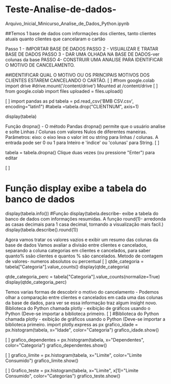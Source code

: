 # Teste-Analise-de-dados-
Arquivo_Inicial_Minicurso_Analise_de_Dados_Python.ipynb

##Temos 1 base de dados com informações dos clientes, tanto clientes atuais quanto clientes que cancelaram o cartão

Passo 1 - IMPORTAR BASE DE DADOS
PASSO 2 - VISUALIZAR E TRATAR BASE DE DADOS
PASSO 3 - DAR UMA OLHADA NA BASE DE DADOS-ver colunas da base
PASSO 4- CONSTRUIR UMA ANALISE PARA IDENTIFICAR O MOTIVO DE CANCELAMENTO.

##IDENTIFICAR QUAL O MOTIVO OU OS PRINCIPAIS MOTIVOS DOS CLIENTES ESTAREM CANCELANDO O CARTÃO.
[ ]
#from google.colab import drive
#drive.mount('/content/drive')
Mounted at /content/drive
[ ]
from google.colab import files
uploaded = files.upload()

[ ]
import pandas as pd
tabela = pd.read_csv('BMB CSV.csv', encoding="latin1")
#tabela =tabela.drop("CLIENTNUM", axis=1)

display(tabela)

Função dropna() - O método Pandas dropna() permite que o usuário analise e solte Linhas / Colunas com valores Nulos de diferentes maneiras. Parâmetros: eixo: o eixo leva o valor int ou string para linhas / colunas. A entrada pode ser 0 ou 1 para Inteiro e 'índice' ou 'colunas' para String.
[ ]

tabela = tabela.dropna()
Clique duas vezes (ou pressione "Enter") para editar

[ ]
# Função display exibe a tabela do banco de dados
display(tabela.info())
#Função display(tabela.describe- exibe a tabela do banco de dados com informações resumidas. A função round(1)- arredonda as casas decimais para 1 casa decimal, tornando a visualização mais facil.)
display(tabela.describe().round(1))


Agora vamos tratar os valores vazios e exibir um resumo das colunas da base de dados
Vamos avaliar a divisão entre clientes e cancelados, separando a coluna categorias em clientes e cancelados, para saber quanto% ssão clientes e quantos % são cancelados. Metodo de contagem de valores- numeros absolutos ou percentual
[ ]
qtde_categoria = tabela["Categoria"].value_counts()
display(qtde_categoria)

qtde_categoria_perc = tabela["Categoria"].value_counts(normalize=True)
display(qtde_categoria_perc)

Temos varias formas de descobrir o motivo do cancelamento - Podemos olhar a comparação entre clientes e cancelados em cada uma das colunas da base de dados, para ver se essa informação traz algum insight novo.
Biblioteca do Python chamada plotly - exibição de gráficos usando o Python (Deve-se importar a biblioteca primeiro.
[ ]
#Biblioteca do Python chamada plotly - exibição de gráficos usando o Python (Deve-se importar a biblioteca primeiro.
import plotly.express as px
grafico_idade = px.histogram(tabela, x="Idade", color="Categoria")
grafico_idade.show()

[ ]
grafico_dependentes = px.histogram(tabela, x="Dependentes", color="Categoria")
grafico_dependentes.show()

[ ]
grafico_limite = px.histogram(tabela, x="Limite", color="Limite Consumido")
grafico_limite.show()

[ ]
Grafico_teste = px.histogram(tabela, x="Limite", x[1]="Limite Consumido", color="Categorias")
grafico_teste.show()
